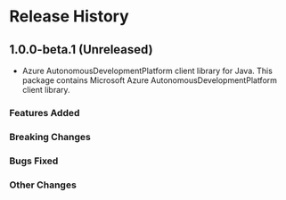 # Release History

## 1.0.0-beta.1 (Unreleased)

- Azure AutonomousDevelopmentPlatform client library for Java. This package contains Microsoft Azure AutonomousDevelopmentPlatform client library.

### Features Added

### Breaking Changes

### Bugs Fixed

### Other Changes
